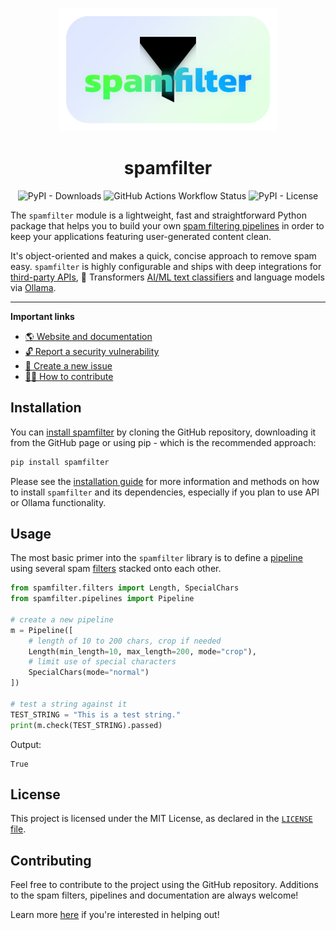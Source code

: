 <p align="center">
    <img src="https://raw.githubusercontent.com/mags0ft/spamfilter/master/docs/assets/icon-white-box.png" alt="Spamfilter logo" width=350>
</p>

<h1 align="center">spamfilter</h1>

<p align="center">
    <img alt="PyPI - Downloads" src="https://img.shields.io/pypi/dm/spamfilter?style=for-the-badge&logo=pypi&labelColor=%231e1e1e" />
    <img alt="GitHub Actions Workflow Status" src="https://img.shields.io/github/actions/workflow/status/mags0ft/spamfilter/python-package.yml?style=for-the-badge&logo=python&labelColor=%231e1e1e" />
    <img alt="PyPI - License" src="https://img.shields.io/pypi/l/spamfilter?style=for-the-badge&labelColor=%231e1e1e" />
</p>

The `spamfilter` module is a lightweight, fast and straightforward Python package that helps you to build your own [spam filtering pipelines](https://mags0ft.github.io/spamfilter/pipelines/) in order to keep your applications featuring user-generated content clean.

It's object-oriented and makes a quick, concise approach to remove spam easy. `spamfilter` is highly configurable and ships with deep integrations for [third-party APIs](https://mags0ft.github.io/spamfilter/filters/#spamfilter.filters.API), 🤗 Transformers [AI/ML text classifiers](https://mags0ft.github.io/spamfilter/filters/#spamfilter.filters.MLTextClassifier) and language models via [Ollama](https://mags0ft.github.io/spamfilter/filters/#spamfilter.filters.Ollama).

---

**Important links**
- [🌎 Website and documentation](https://mags0ft.github.io/spamfilter/)
- [🔓 Report a security vulnerability](https://github.com/mags0ft/spamfilter/security/advisories/new)
- [🚩 Create a new issue](https://github.com/mags0ft/spamfilter/issues/new/choose)
- [👩‍💻 How to contribute](https://mags0ft.github.io/spamfilter/contributing/)

## Installation

You can [install spamfilter](https://mags0ft.github.io/spamfilter/installation/) by cloning the GitHub repository, downloading it from the GitHub page or using pip - which is the recommended approach:

```bash
pip install spamfilter
```

Please see the [installation guide](https://mags0ft.github.io/spamfilter/installation/) for more information and methods on how to install `spamfilter` and its dependencies, especially if you plan to use API or Ollama functionality.

## Usage

The most basic primer into the `spamfilter` library is to define a [pipeline](https://mags0ft.github.io/spamfilter/pipelines/) using several spam [filters](https://mags0ft.github.io/spamfilter/filters/) stacked onto each other.

```python
from spamfilter.filters import Length, SpecialChars
from spamfilter.pipelines import Pipeline

# create a new pipeline
m = Pipeline([
    # length of 10 to 200 chars, crop if needed
    Length(min_length=10, max_length=200, mode="crop"),
    # limit use of special characters
    SpecialChars(mode="normal")
])

# test a string against it
TEST_STRING = "This is a test string."
print(m.check(TEST_STRING).passed)
```

Output:

```
True
```

## License

This project is licensed under the MIT License, as declared in the [`LICENSE` file](./LICENSE).

## Contributing

Feel free to contribute to the project using the GitHub repository. Additions to the spam filters, pipelines and documentation are always welcome!

Learn more [here](https://mags0ft.github.io/spamfilter/contributing/) if you're interested in helping out!
